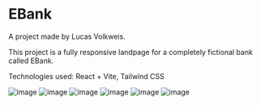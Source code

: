 # EBank

A project made by Lucas Volkweis.

This project is a fully responsive landpage for a completely fictional bank called EBank.

Technologies used: React + Vite, Tailwind CSS

![image](https://github.com/lvolks/EBank/assets/102736365/13944f2b-ac8e-4237-9952-5198db2dca0f)
![image](https://github.com/lvolks/EBank/assets/102736365/b5497a3b-17e0-4d38-83e7-3a55db12b1f8)
![image](https://github.com/lvolks/EBank/assets/102736365/81a152f7-3ec9-4660-8a09-6d08e69062c1)
![image](https://github.com/lvolks/EBank/assets/102736365/6e05f98a-65bf-48cc-b8a3-7d9dedd7d7a8)
![image](https://github.com/lvolks/EBank/assets/102736365/06cabb42-931b-4dbd-9fcd-b8ff0e556e80)
![image](https://github.com/lvolks/EBank/assets/102736365/83216171-78d8-4a95-8504-66fc446f78f5)

